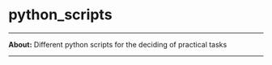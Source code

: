 # python_scripts

<hr>

**About:** Different python scripts for the deciding of practical tasks

<hr>
